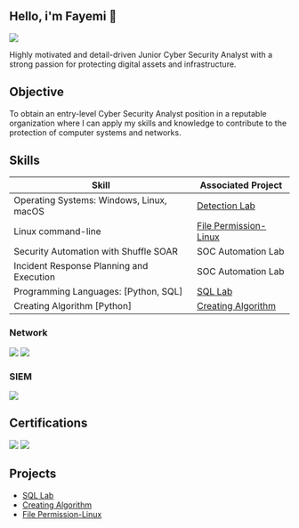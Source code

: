 ## Hello, i'm  Fayemi 👋
<a href="https://www.linkedin.com/in/fayemi-oyesanya-9a2066a2/"><img src="https://img.shields.io/badge/-LinkedIn-0072b1?&style=for-the-badge&logo=linkedin&logoColor=white" /></a>

Highly motivated and detail-driven Junior Cyber Security Analyst with a strong passion for protecting digital assets and infrastructure.

## Objective
To obtain an entry-level Cyber Security Analyst position in a reputable organization where
I can apply my skills and knowledge to contribute to the protection of computer systems and networks.

## Skills

| Skill                                         | Associated Project         |
|-----------------------------------------------|----------------------------|
|  Operating Systems: Windows, Linux, macOS      | <a href="https://google.com">Detection Lab</a>|
|  Linux command-line                            | <a href="https://github.com/fayemioye/File-Permission-Linux/tree/main">File Permission-Linux</a>|
| Security Automation with Shuffle SOAR         | SOC Automation Lab|
| Incident Response Planning and Execution      | SOC Automation Lab|
| Programming Languages: [Python, SQL]          |  <a href="https://github.com/fayemioye/Perform-Filter-SQL-Query/tree/main">SQL Lab</a>|
| Creating Algorithm [Python]                   | <a href="https://github.com/fayemioye/Creating-Algorithm-1/tree/main">Creating Algorithm</a>|


### Network
<div>
    <img src="https://img.shields.io/badge/-Wireshark-1679A7?&style=for-the-badge&logo=Wireshark&logoColor=white" />
    <img src="https://img.shields.io/badge/-Suricata-EF3B2D?&style=for-the-badge&logo=Suricata&logoColor=white" />

### SIEM
<div>
    <img src="https://img.shields.io/badge/-Splunk-000000?&style=for-the-badge&logo=Splunk&logoColor=white" />

## Certifications
<img src="https://img.shields.io/badge/-Security%2B-FF0000?&style=for-the-badge&logo=CompTIA&logoColor=white" />
<img src="https://img.shields.io/badge/Coursera-Cybersecurity-0062A1?&style=for-the-badge&logo=coursera&logoColor=white" />

## Projects
- <a href="https://github.com/fayemioye/Perform-Filter-SQL-Query/tree/main">SQL Lab</a>
- <a href="https://github.com/fayemioye/Creating-Algorithm-1/tree/main">Creating Algorithm</a>
-  <a href="https://github.com/fayemioye/File-Permission-Linux/tree/main">File Permission-Linux</a>



<!--
**fayemioye/Fayemioye** is a ✨ _special_ ✨ repository because its `README.md` (this file) appears on your GitHub profile.

Here are some ideas to get you started:

- 🔭 I’m currently working on ...
- 🌱 I’m currently learning ...
- 👯 I’m looking to collaborate on ...
- 🤔 I’m looking for help with ...
- 💬 Ask me about ...
- 📫 How to reach me: ...
- 😄 Pronouns: ...
- ⚡ Fun fact: ...
-->
